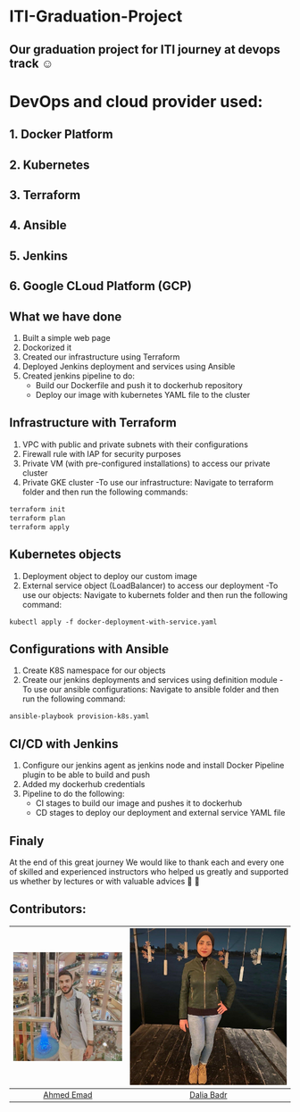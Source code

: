# ITI-Graduation-Project
## Our graduation project for ITI journey at devops track :relaxed:

# DevOps and cloud provider used:
## 1. Docker Platform
## 2. Kubernetes
## 3. Terraform 
## 4. Ansible
## 5. Jenkins
## 6. Google CLoud Platform (GCP)

## What we have done 
1. Built a simple web page 
2. Dockorized it 
3. Created our infrastructure using Terraform
4. Deployed Jenkins  deployment and services  using Ansible
5. Created jenkins pipeline to do:
   - Build our Dockerfile and push it to dockerhub repository
   - Deploy our image with kubernetes YAML file to the cluster

## Infrastructure with Terraform
1. VPC with public and private subnets with their configurations
2. Firewall rule with IAP for security purposes
3. Private VM (with pre-configured installations) to access our private cluster
4. Private GKE cluster 
-To use our infrastructure: Navigate to terraform folder and then run the following commands:
```
terraform init
terraform plan
terraform apply
```
## Kubernetes objects
1. Deployment object to deploy our custom image
2. External service object (LoadBalancer) to access our deployment
-To use our objects: Navigate to kubernets folder and then run the following command:
```
kubectl apply -f docker-deployment-with-service.yaml
```


## Configurations with Ansible
1. Create K8S namespace for our objects
2. Create our jenkins deployments and services using definition module
-To use our ansible configurations: Navigate to ansible folder and then run the following command:
```
ansible-playbook provision-k8s.yaml
```
## CI/CD with Jenkins
1. Configure our jenkins agent as jenkins node and install Docker Pipeline plugin to be able to build and push
2. Added my dockerhub credentials
3. Pipeline to do the following:
   - CI stages to build our image and pushes it to dockerhub
   - CD stages to deploy our deployment and external service YAML file

## Finaly
At the end of this great journey
We would like to thank each and every one of skilled and experienced instructors who helped us greatly and supported us whether by lectures or with valuable advices  :blue_heart: :blue_heart:

## Contributors:
![Image](pics/ahmed.jpg)|![Image](pics/dalia.jpg)|
|:-----------:|:-----------:|
|[Ahmed Emad](https://www.linkedin.com/in/ahmed-emad1/)|[Dalia Badr](https://www.linkedin.com/in/DaliaBadr-db7/)|



